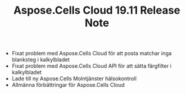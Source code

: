 ﻿---
title: Aspose.Cells Cloud 19.11 Release Note
second_title: Aspose.Cells Cloud Documen
type: docs
url: /sv/aspose-cells-cloud-19-11-release-notes/
description: Aspose.Cells Cloud stöder Excel för att skapa, konvertera, sammanfoga, dela, skydda, inre objektoperation och så vidare
weight: 20
---
- Fixat problem med Aspose.Cells Cloud för att posta matchar inga blanksteg i kalkylbladet
- Fixat problem med Aspose.Cells Cloud API för att sätta färgfilter i kalkylbladet
- Lade till ny Aspose.Cells Molntjänster hälsokontroll
- Allmänna förbättringar för Aspose.Cells Cloud
